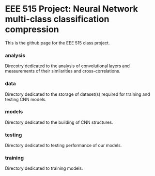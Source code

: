 # EEE 515 Project: Neural Network multi-class classification compression

This is the github page for the EEE 515 class project.

### analysis

Direcotry dedicated to the analysis of convolutional layers and measurements of their similarities and cross-correlations.

### data

Directory dedicated to the storage of dataset(s) required for training and testing CNN models.

### models

Directory dedicated to the building of CNN structures. 

### testing

Directory dedicated to testing performance of our models.

### training

Directory dedicated to training models. 
